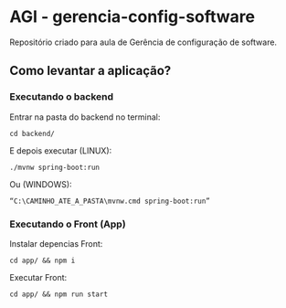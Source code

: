 # AGI - gerencia-config-software
Repositório criado para aula de Gerência de configuração de software.

## Como levantar a aplicação?
### Executando o backend

Entrar na pasta do backend no terminal:
```
cd backend/
```
E depois executar (LINUX):
```
./mvnw spring-boot:run
```
Ou (WINDOWS):
```
“C:\CAMINHO_ATE_A_PASTA\mvnw.cmd spring-boot:run” 
```

### Executando o Front (App)
Instalar depencias Front:
```
cd app/ && npm i
```
Executar Front:
```
cd app/ && npm run start
